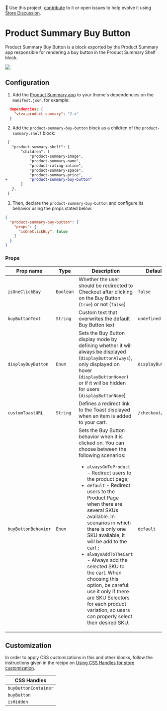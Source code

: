 📢 Use this project, [contribute](https://github.com/vtex-apps/product-summary) to it or open issues to help evolve it using [Store Discussion](https://github.com/vtex-apps/store-discussion).

# Product Summary Buy Button

Product Summary Buy Button is a block exported by the Product Summary app responsible for rendering a buy button in the Product Summary Shelf block.

![](https://user-images.githubusercontent.com/52087100/76864047-38006600-683f-11ea-8a4e-74dc91712984.png)

## Configuration

1. Add the [Product Summary app](https://vtex.io/docs/components/content-blocks/vtex.product-summary/) to your theme's dependencies on the `manifest.json`, for example:

```json
  dependencies: {
    "vtex.product-summary": "2.x"
  }
```

2. Add the `product-summary-buy-button` block as a children of the `product-summary.shelf` block:

```diff
 {
   "product-summary.shelf": {
       "children": [
           "product-summary-image",
           "product-summary-name",
           "product-rating-inline",
           "product-summary-space",
           "product-summary-price",
+          "product-summary-buy-button"
       ]
   },
 }
```

3. Then, declare the `product-summary-buy-button` and configure its behavior using the props stated below.

```json
{
  "product-summary-buy-button": {
    "props": {
      "isOneClickBuy": false
    }
  }
}
```

### Props

| Prop name           | Type      | Description                                                                                 | Default value         |
| ------------------- | --------- | ------------------------------------------------------------------------------------------- | --------------------- |
| `isOneClickBuy`     | `Boolean` | Whether the user should be redirected to Checkout after clicking on the Buy Button (`true`) or not (`false`) | `false` |
| `buyButtonText`     | `String`  | Custom text that overwrites the default Buy Button text                                     | `undefined`           |
| `displayBuyButton`  | `Enum`    | Sets the Buy Button display mode by defining whether it will always be displayed (`displayButtonAlways`), only displayed on hover (`displayButtonHover`) or if it will be hidden for users (`displayButtonNone`) | `displayButtonAlways` |
| `customToastURL`    | `String`  | Defines a redirect link to the Toast displayed when an item is added to your cart. | `/checkout/#/cart` |
| `buyButtonBehavior` | `Enum`    | Sets the Buy Button behavior when it is clicked on. You can choose between the following scenarios: <ul><li>`alwaysGoToProduct` - Redirect users to the product page;</li><li>`default` - Redirect users to the Product Page when there are several SKUs available. In scenarios in which there is only one SKU available, it will be add to the cart ;</li><li>`alwaysAddToTheCart` - Always add the selected SKU to the cart. When choosing this option, be careful: use it only if there are SKU Selectors for each product variation, so users can properly select their desired SKU. </li></ul> | `default` |

## Customization

In order to apply CSS customizations in this and other blocks, follow the instructions given in the recipe on [Using CSS Handles for store customization](https://vtex.io/docs/recipes/style/using-css-handles-for-store-customization).

| CSS Handles |
| --- |
| `buyButtonContainer` |
| `buyButton` |
| `isHidden` |

